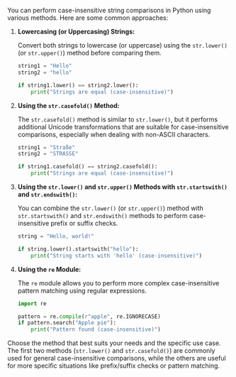 You can perform case-insensitive string comparisons in Python using various methods. Here are some common approaches:

1. **Lowercasing (or Uppercasing) Strings:**

   Convert both strings to lowercase (or uppercase) using the `str.lower()` (or `str.upper()`) method before comparing them.

   ```python
   string1 = "Hello"
   string2 = "hello"

   if string1.lower() == string2.lower():
       print("Strings are equal (case-insensitive)")
   ```

2. **Using the `str.casefold()` Method:**

   The `str.casefold()` method is similar to `str.lower()`, but it performs additional Unicode transformations that are suitable for case-insensitive comparisons, especially when dealing with non-ASCII characters.

   ```python
   string1 = "Straße"
   string2 = "STRASSE"

   if string1.casefold() == string2.casefold():
       print("Strings are equal (case-insensitive)")
   ```

3. **Using the `str.lower()` and `str.upper()` Methods with `str.startswith()` and `str.endswith()`:**

   You can combine the `str.lower()` (or `str.upper()`) method with `str.startswith()` and `str.endswith()` methods to perform case-insensitive prefix or suffix checks.

   ```python
   string = "Hello, world!"

   if string.lower().startswith("hello"):
       print("String starts with 'hello' (case-insensitive)")
   ```

4. **Using the `re` Module:**

   The `re` module allows you to perform more complex case-insensitive pattern matching using regular expressions.

   ```python
   import re

   pattern = re.compile(r"apple", re.IGNORECASE)
   if pattern.search("Apple pie"):
       print("Pattern found (case-insensitive)")
   ```

Choose the method that best suits your needs and the specific use case. The first two methods (`str.lower()` and `str.casefold()`) are commonly used for general case-insensitive comparisons, while the others are useful for more specific situations like prefix/suffix checks or pattern matching.
